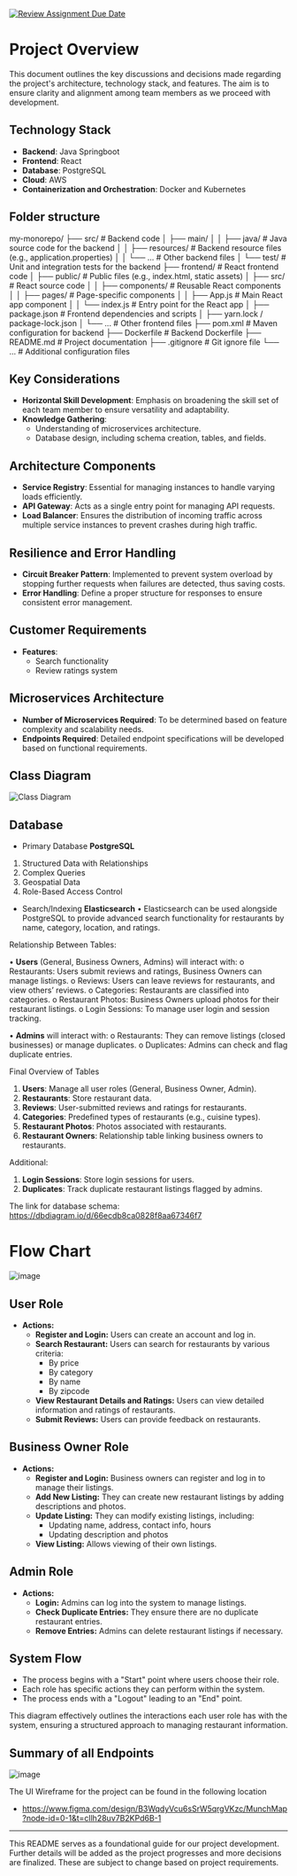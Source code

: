 [![Review Assignment Due Date](https://classroom.github.com/assets/deadline-readme-button-22041afd0340ce965d47ae6ef1cefeee28c7c493a6346c4f15d667ab976d596c.svg)](https://classroom.github.com/a/ecKK6Yb3)

# Project Overview

This document outlines the key discussions and decisions made regarding the project's architecture, technology stack, and features. The aim is to ensure clarity and alignment among team members as we proceed with development.

## Technology Stack

- **Backend**: Java Springboot
- **Frontend**: React
- **Database**: PostgreSQL
- **Cloud**: AWS
- **Containerization and Orchestration**: Docker and Kubernetes

## Folder structure

my-monorepo/
├── src/                     # Backend code
│   ├── main/
│   │   ├── java/            # Java source code for the backend
│   │   ├── resources/       # Backend resource files (e.g., application.properties)
│   │   └── ...              # Other backend files
│   └── test/                # Unit and integration tests for the backend
├── frontend/                # React frontend code
│   ├── public/              # Public files (e.g., index.html, static assets)
│   ├── src/                 # React source code
│   │   ├── components/      # Reusable React components
│   │   ├── pages/           # Page-specific components
│   │   ├── App.js           # Main React app component
│   │   └── index.js         # Entry point for the React app
│   ├── package.json         # Frontend dependencies and scripts
│   ├── yarn.lock / package-lock.json
│   └── ...                  # Other frontend files
├── pom.xml                  # Maven configuration for backend
├── Dockerfile               # Backend Dockerfile
├── README.md                # Project documentation
├── .gitignore               # Git ignore file
└── ...                      # Additional configuration files

## Key Considerations

- **Horizontal Skill Development**: Emphasis on broadening the skill set of each team member to ensure versatility and adaptability.
- **Knowledge Gathering**:
  - Understanding of microservices architecture.
  - Database design, including schema creation, tables, and fields.

## Architecture Components

- **Service Registry**: Essential for managing instances to handle varying loads efficiently.
- **API Gateway**: Acts as a single entry point for managing API requests.
- **Load Balancer**: Ensures the distribution of incoming traffic across multiple service instances to prevent crashes during high traffic.

## Resilience and Error Handling

- **Circuit Breaker Pattern**: Implemented to prevent system overload by stopping further requests when failures are detected, thus saving costs.
- **Error Handling**: Define a proper structure for responses to ensure consistent error management.

## Customer Requirements

- **Features**:
  - Search functionality
  - Review ratings system

## Microservices Architecture

- **Number of Microservices Required**: To be determined based on feature complexity and scalability needs.
- **Endpoints Required**: Detailed endpoint specifications will be developed based on functional requirements.


## Class Diagram

![Class Diagram](https://github.com/user-attachments/assets/370212c1-9983-4c1c-be77-d7b8a88de192)


## Database 

- Primary Database **PostgreSQL**
1.	Structured Data with Relationships
2.	Complex Queries
3.	Geospatial Data
4.	Role-Based Access Control
- Search/Indexing **Elasticsearch**
•	Elasticsearch can be used alongside PostgreSQL to provide advanced search functionality for restaurants by name, category, location, and ratings.

Relationship Between Tables:

•	**Users** (General, Business Owners, Admins) will interact with:
  o	Restaurants: Users submit reviews and ratings, Business Owners can manage listings.
  o	Reviews: Users can leave reviews for restaurants, and view others’ reviews.
  o	Categories: Restaurants are classified into categories.
  o	Restaurant Photos: Business Owners upload photos for their restaurant listings.
  o	Login Sessions: To manage user login and session tracking.
  
•	**Admins** will interact with:
  o	Restaurants: They can remove listings (closed businesses) or manage duplicates.
  o	Duplicates: Admins can check and flag duplicate entries.



Final Overview of Tables
1.	**Users**: Manage all user roles (General, Business Owner, Admin).
2.	**Restaurants**: Store restaurant data.
3.	**Reviews**: User-submitted reviews and ratings for restaurants.
4.	**Categories**: Predefined types of restaurants (e.g., cuisine types).
5.	**Restaurant Photos**: Photos associated with restaurants.
6.	**Restaurant Owners**: Relationship table linking business owners to restaurants.

Additional:
1.	**Login Sessions**: Store login sessions for users.
2.	**Duplicates**: Track duplicate restaurant listings flagged by admins.

The link for database schema:
  https://dbdiagram.io/d/66ecdb8ca0828f8aa67346f7



# Flow Chart

![image](https://github.com/user-attachments/assets/f1df3759-1beb-44fc-a997-09e596edb973)

## User Role

- **Actions:**
  - **Register and Login:** Users can create an account and log in.
  - **Search Restaurant:** Users can search for restaurants by various criteria:
    - By price
    - By category
    - By name
    - By zipcode
  - **View Restaurant Details and Ratings:** Users can view detailed information and ratings of restaurants.
  - **Submit Reviews:** Users can provide feedback on restaurants.

## Business Owner Role

- **Actions:**
  - **Register and Login:** Business owners can register and log in to manage their listings.
  - **Add New Listing:** They can create new restaurant listings by adding descriptions and photos.
  - **Update Listing:** They can modify existing listings, including:
    - Updating name, address, contact info, hours
    - Updating description and photos
  - **View Listing:** Allows viewing of their own listings.

## Admin Role

- **Actions:**
  - **Login:** Admins can log into the system to manage listings.
  - **Check Duplicate Entries:** They ensure there are no duplicate restaurant entries.
  - **Remove Entries:** Admins can delete restaurant listings if necessary.

## System Flow

- The process begins with a "Start" point where users choose their role.
- Each role has specific actions they can perform within the system.
- The process ends with a "Logout" leading to an "End" point.

This diagram effectively outlines the interactions each user role has with the system, ensuring a structured approach to managing restaurant information.

## Summary of all Endpoints
![image](https://github.com/user-attachments/assets/1f7f9657-7ed0-4abe-be3d-76a153f7d0a3)


The UI Wireframe for the project can be found in the following location
  - https://www.figma.com/design/B3WqdyVcu6sSrW5qrgVKzc/MunchMap?node-id=0-1&t=cllh28uv7B2KPd6B-1
---

This README serves as a foundational guide for our project development. Further details will be added as the project progresses and more decisions are finalized. These are subject to change based on project requirements.
